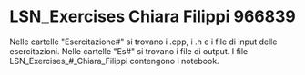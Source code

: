 # LSN_Exercises Chiara Filippi 966839
Nelle cartelle "Esercitazione#" si trovano i .cpp, i .h e i file di input delle esercitazioni.
Nelle cartelle "Es#" si trovano i file di output.
I file LSN_Exercises_#_Chiara_Filippi contengono i notebook.
